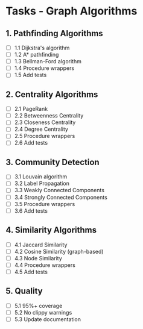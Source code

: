 # Tasks - Graph Algorithms

## 1. Pathfinding Algorithms
- [ ] 1.1 Dijkstra's algorithm
- [ ] 1.2 A* pathfinding
- [ ] 1.3 Bellman-Ford algorithm
- [ ] 1.4 Procedure wrappers
- [ ] 1.5 Add tests

## 2. Centrality Algorithms
- [ ] 2.1 PageRank
- [ ] 2.2 Betweenness Centrality
- [ ] 2.3 Closeness Centrality
- [ ] 2.4 Degree Centrality
- [ ] 2.5 Procedure wrappers
- [ ] 2.6 Add tests

## 3. Community Detection
- [ ] 3.1 Louvain algorithm
- [ ] 3.2 Label Propagation
- [ ] 3.3 Weakly Connected Components
- [ ] 3.4 Strongly Connected Components
- [ ] 3.5 Procedure wrappers
- [ ] 3.6 Add tests

## 4. Similarity Algorithms
- [ ] 4.1 Jaccard Similarity
- [ ] 4.2 Cosine Similarity (graph-based)
- [ ] 4.3 Node Similarity
- [ ] 4.4 Procedure wrappers
- [ ] 4.5 Add tests

## 5. Quality
- [ ] 5.1 95%+ coverage
- [ ] 5.2 No clippy warnings
- [ ] 5.3 Update documentation
